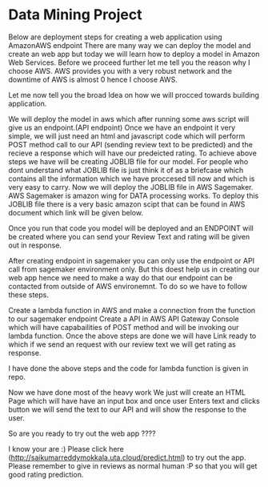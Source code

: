 # Data Mining Project
Below are deployment steps for creating a web application using AmazonAWS endpoint
There are many way we can deploy the model and create an web app but today we will learn how to deploy a model in Amazon Web Services.
Before we proceed further let me tell you the reason why I choose AWS. AWS provides you with a very robust network and the downtime of AWS is almost 0 hence I choose AWS.

Let me now tell you the broad Idea on how we will procced towards building application.

We will deploy the model in aws which after running some aws script will give us an endpoint.(API endpoint)
Once we have an endpoint it very simple, we will just need an html and javascript code which will perform POST method call to our API (sending review text to be predicted) and the recieve a response which will have our predeicted rating.
To achieve above steps we have will be creating JOBLIB file for our model. For people who dont understand what JOBLIB file is just think it of as a briefcase which contains all the information which we have proccesed till now and which is very easy to carry. Now we will deploy the JOBLIB file in AWS Sagemaker. AWS Sagemaker is amazon wing for DATA processing works. To deploy this JOBLIB file there is a very basic amazon scipt that can be found in AWS document which link will be given below.

Once you run that code you model will be deployed and an ENDPOINT will be created where you can send your Review Text and rating will be given out in response.

After creating endpoint in sagemaker you can only use the endpoint or API call from sagemaker environment only. But this doest help us in creating our web app hence we need to make a way do that our endpoint can be contacted from outside of AWS environemnt. To do so we have to follow these steps.

Create a lambda function in AWS and make a connection from the function to our sagemaker endpoint
Create a API in AWS API Gateway Console which will have capabailities of POST method and will be invoking our lambda function.
Once the above steps are done we will have Link ready to which if we send an request with our review text we will get rating as response.

I have done the above steps and the code for lambda function is given in repo.


Now we have done most of the heavy work We just will create an HTML Page which will have have an input box and once user Enters text and clicks button we will send the text to our API and will show the response to the user.








So are you ready to try out the web app ????

I know your are :) Please click here (http://saikumarreddymokkala.uta.cloud/predict.html) to try out the app. Please remember to give in reviews as normal human :P so that you will get good rating prediction.
